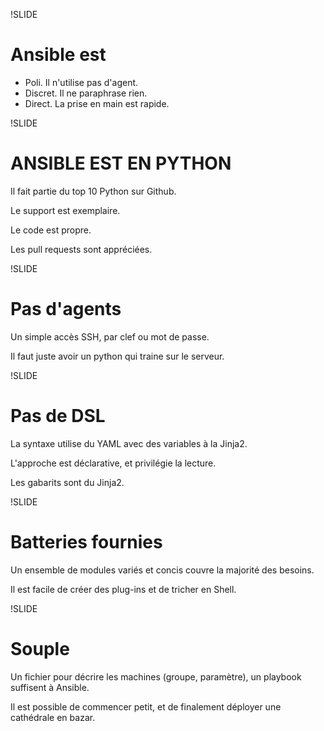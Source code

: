 !SLIDE
# Ansible est

 * Poli. Il n'utilise pas d'agent.
 * Discret. Il ne paraphrase rien.
 * Direct. La prise en main est rapide.

!SLIDE
# ANSIBLE EST EN PYTHON

Il fait partie du top 10 Python sur Github.

Le support est exemplaire.

Le code est propre.

Les pull requests sont appréciées.

!SLIDE
# Pas d'agents

Un simple accès SSH, par clef ou mot de passe.

Il faut juste avoir un python qui traine sur le serveur.

!SLIDE
# Pas de DSL

La syntaxe utilise du YAML avec des variables à la Jinja2.

L'approche est déclarative, et privilégie la lecture.

Les gabarits sont du Jinja2.

!SLIDE
# Batteries fournies

Un ensemble de modules variés et concis couvre la majorité des besoins.

Il est facile de créer des plug-ins et de tricher en Shell.

!SLIDE
# Souple

Un fichier pour décrire les machines (groupe, paramètre), un playbook suffisent à Ansible.

Il est possible de commencer petit, et de finalement déployer une cathédrale en bazar.
